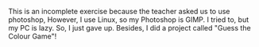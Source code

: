 This is an incomplete exercise because the teacher asked us to use photoshop, However, I use Linux, so my Photoshop is GIMP. I tried to, but my PC is lazy. So, I just gave up.
Besides, I did a project called "Guess the Colour Game"!
